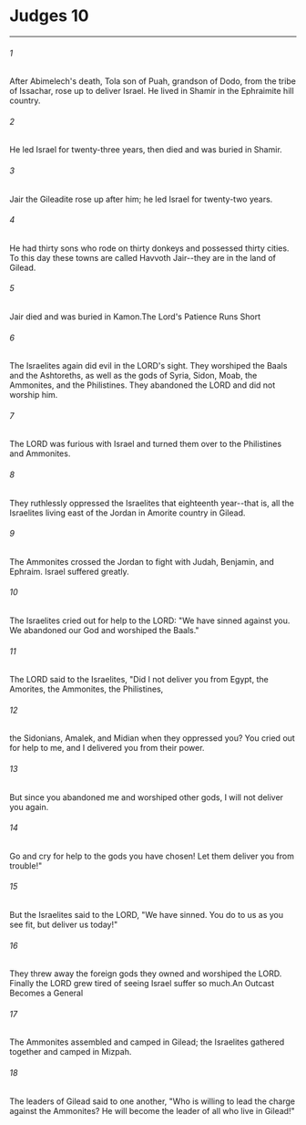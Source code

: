 # Judges 10
***



###### 1 
After Abimelech's death, Tola son of Puah, grandson of Dodo, from the tribe of Issachar, rose up to deliver Israel. He lived in Shamir in the Ephraimite hill country. 

###### 2 
He led Israel for twenty-three years, then died and was buried in Shamir. 

###### 3 
Jair the Gileadite rose up after him; he led Israel for twenty-two years. 

###### 4 
He had thirty sons who rode on thirty donkeys and possessed thirty cities. To this day these towns are called Havvoth Jair--they are in the land of Gilead. 

###### 5 
Jair died and was buried in Kamon.The Lord's Patience Runs Short 

###### 6 
The Israelites again did evil in the LORD's sight. They worshiped the Baals and the Ashtoreths, as well as the gods of Syria, Sidon, Moab, the Ammonites, and the Philistines. They abandoned the LORD and did not worship him. 

###### 7 
The LORD was furious with Israel and turned them over to the Philistines and Ammonites. 

###### 8 
They ruthlessly oppressed the Israelites that eighteenth year--that is, all the Israelites living east of the Jordan in Amorite country in Gilead. 

###### 9 
The Ammonites crossed the Jordan to fight with Judah, Benjamin, and Ephraim. Israel suffered greatly. 

###### 10 
The Israelites cried out for help to the LORD: "We have sinned against you. We abandoned our God and worshiped the Baals." 

###### 11 
The LORD said to the Israelites, "Did I not deliver you from Egypt, the Amorites, the Ammonites, the Philistines, 

###### 12 
the Sidonians, Amalek, and Midian when they oppressed you? You cried out for help to me, and I delivered you from their power. 

###### 13 
But since you abandoned me and worshiped other gods, I will not deliver you again. 

###### 14 
Go and cry for help to the gods you have chosen! Let them deliver you from trouble!" 

###### 15 
But the Israelites said to the LORD, "We have sinned. You do to us as you see fit, but deliver us today!" 

###### 16 
They threw away the foreign gods they owned and worshiped the LORD. Finally the LORD grew tired of seeing Israel suffer so much.An Outcast Becomes a General 

###### 17 
The Ammonites assembled and camped in Gilead; the Israelites gathered together and camped in Mizpah. 

###### 18 
The leaders of Gilead said to one another, "Who is willing to lead the charge against the Ammonites? He will become the leader of all who live in Gilead!"
